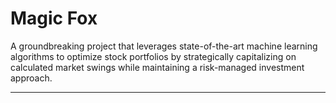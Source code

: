 # Magic Fox

A groundbreaking project that leverages state-of-the-art machine learning algorithms to optimize stock portfolios by strategically capitalizing on calculated market swings while maintaining a risk-managed investment approach.

---